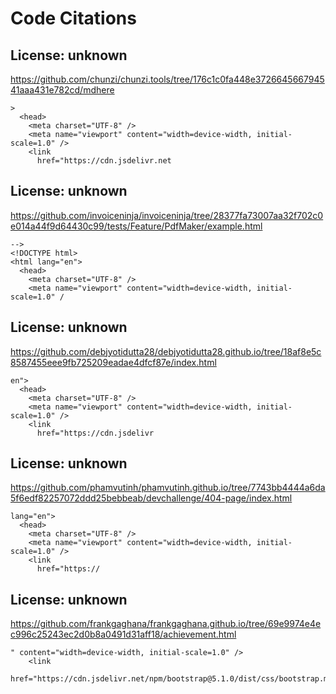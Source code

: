 # Code Citations

## License: unknown

https://github.com/chunzi/chunzi.tools/tree/176c1c0fa448e372664566794541aaa431e782cd/mdhere

```
>
  <head>
    <meta charset="UTF-8" />
    <meta name="viewport" content="width=device-width, initial-scale=1.0" />
    <link
      href="https://cdn.jsdelivr.net
```

## License: unknown

https://github.com/invoiceninja/invoiceninja/tree/28377fa73007aa32f702c0e014a44f9d64430c99/tests/Feature/PdfMaker/example.html

```
-->
<!DOCTYPE html>
<html lang="en">
  <head>
    <meta charset="UTF-8" />
    <meta name="viewport" content="width=device-width, initial-scale=1.0" /
```

## License: unknown

https://github.com/debjyotidutta28/debjyotidutta28.github.io/tree/18af8e5c8587455eee9fb725209eadae4dfcf87e/index.html

```
en">
  <head>
    <meta charset="UTF-8" />
    <meta name="viewport" content="width=device-width, initial-scale=1.0" />
    <link
      href="https://cdn.jsdelivr
```

## License: unknown

https://github.com/phamvutinh/phamvutinh.github.io/tree/7743bb4444a6da5f6edf82257072ddd25bebbeab/devchallenge/404-page/index.html

```
lang="en">
  <head>
    <meta charset="UTF-8" />
    <meta name="viewport" content="width=device-width, initial-scale=1.0" />
    <link
      href="https://
```

## License: unknown

https://github.com/frankgaghana/frankgaghana.github.io/tree/69e9974e4ec996c25243ec2d0b8a0491d31aff18/achievement.html

```
" content="width=device-width, initial-scale=1.0" />
    <link
      href="https://cdn.jsdelivr.net/npm/bootstrap@5.1.0/dist/css/bootstrap.min.css"
```
